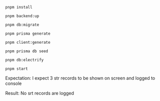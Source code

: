 ```
pnpm install

pnpm backend:up

pnpm db:migrate

pnpm prisma generate

pnpm client:generate

pnpm prisma db seed

pnpm db:electrify

pnpm start
```

Expectation: I expect 3 str records to be shown on screen and logged to console

Result: No srt records are logged
